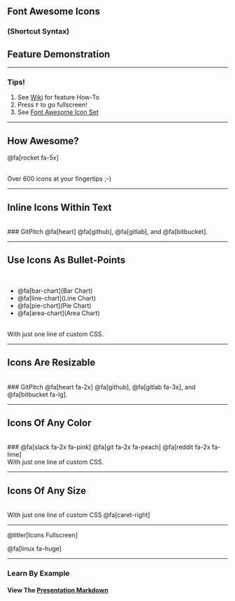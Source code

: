 ## Font Awesome Icons
### (Shortcut Syntax)
## Feature Demonstration

---

### Tips!

1. See <a target="_blank" href="https://github.com/gitpitch/gitpitch/wiki/Font-Awesome">Wiki</a> for feature How-To
1. Press `F` to go fullscreen!
1. See <a target="_blank" href="http://fontawesome.io/icons">Font Awesome Icon Set</a>

---

## How Awesome?

@fa[rocket fa-5x]

<br>
<span class="fa-byline">Over 600 icons at your fingertips ;-)</span>

---

## Inline Icons Within Text
<br>
### GitPitch @fa[heart] @fa[github], @fa[gitlab], and @fa[bitbucket].

---

## Use Icons As Bullet-Points
<br>

- @fa[bar-chart](Bar Chart)
- @fa[line-chart](Line Chart)
- @fa[pie-chart](Pie Chart)
- @fa[area-chart](Area Chart)

<br>
<span class="fa-byline">With just one line of custom CSS.</span>

---

## Icons Are Resizable
<br>
### GitPitch @fa[heart fa-2x] @fa[github], @fa[gitlab fa-3x], and @fa[bitbucket fa-lg].

---

## Icons Of Any Color
<br>
### @fa[slack fa-2x fa-pink] @fa[git fa-2x fa-peach] @fa[reddit fa-2x fa-lime]

<br>
<span class="fa-byline">With just one line of custom CSS.</span>

---


## Icons Of Any Size
<br>
<span class="fa-byline">With just one line of custom CSS @fa[caret-right]</span>

---

@titler[Icons Fullscreen]

@fa[linux fa-huge]

---

### Learn By Example
#### View The <a target="_blank" href="https://github.com/gitpitch/feature-demo/blob/fontawesome-shortcut-syntax/PITCHME.md">Presentation Markdown</a>


